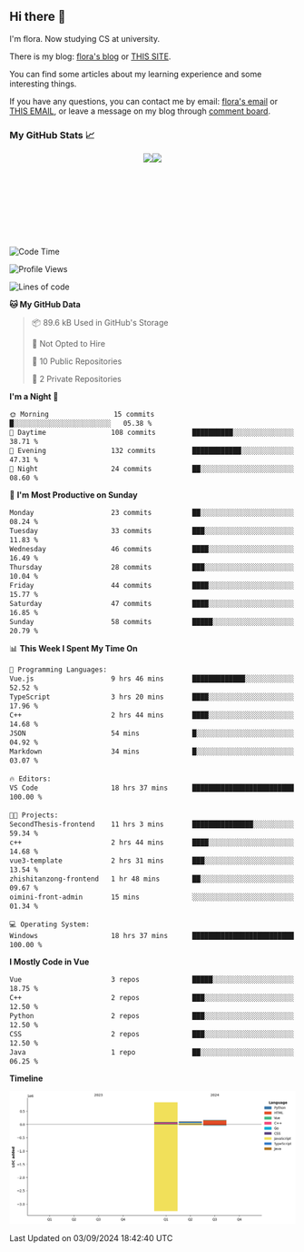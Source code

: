 ## Hi there 👋

I'm flora. Now studying CS at university. 

There is my blog: [flora's blog](https://florae006.github.io/) or [THIS SITE](https://dodolalorc.cn/). 

You can find some articles about my learning experience and some interesting things.

If you have any questions, you can contact me by email: [flora's email](mailto:chenflora124@gmail.com) or [THIS EMAIL](mailto:flora_chen2021@163.com), or leave a message on my blog through [comment board](https://florae006.github.io/comments/).

### My GitHub Stats 📈
<div style="display:flex;flex-direction:row;justify-content:center;">
  <img height="150" class="img" src="https://github-readme-stats.vercel.app/api?username=Florae006&count_private=true&show_icons=true&theme=graywhite&show_owner=true" />
  <img height="150" class="img" src="https://github-readme-stats.vercel.app/api/top-langs/?username=Florae006&layout=compact&theme=graywhite" />
</div>

<!--START_SECTION:waka-->
![Code Time](http://img.shields.io/badge/Code%20Time-227%20hrs%2044%20mins-blue)

![Profile Views](http://img.shields.io/badge/Profile%20Views-0-blue)

![Lines of code](https://img.shields.io/badge/From%20Hello%20World%20I%27ve%20Written-1.1%20million%20lines%20of%20code-blue)

**🐱 My GitHub Data** 

> 📦 89.6 kB Used in GitHub's Storage 
 > 
> 🚫 Not Opted to Hire
 > 
> 📜 10 Public Repositories 
 > 
> 🔑 2 Private Repositories 
 > 
**I'm a Night 🦉** 

```text
🌞 Morning                15 commits          █░░░░░░░░░░░░░░░░░░░░░░░░   05.38 % 
🌆 Daytime                108 commits         ██████████░░░░░░░░░░░░░░░   38.71 % 
🌃 Evening                132 commits         ████████████░░░░░░░░░░░░░   47.31 % 
🌙 Night                  24 commits          ██░░░░░░░░░░░░░░░░░░░░░░░   08.60 % 
```
📅 **I'm Most Productive on Sunday** 

```text
Monday                   23 commits          ██░░░░░░░░░░░░░░░░░░░░░░░   08.24 % 
Tuesday                  33 commits          ███░░░░░░░░░░░░░░░░░░░░░░   11.83 % 
Wednesday                46 commits          ████░░░░░░░░░░░░░░░░░░░░░   16.49 % 
Thursday                 28 commits          ███░░░░░░░░░░░░░░░░░░░░░░   10.04 % 
Friday                   44 commits          ████░░░░░░░░░░░░░░░░░░░░░   15.77 % 
Saturday                 47 commits          ████░░░░░░░░░░░░░░░░░░░░░   16.85 % 
Sunday                   58 commits          █████░░░░░░░░░░░░░░░░░░░░   20.79 % 
```


📊 **This Week I Spent My Time On** 

```text
💬 Programming Languages: 
Vue.js                   9 hrs 46 mins       █████████████░░░░░░░░░░░░   52.52 % 
TypeScript               3 hrs 20 mins       ████░░░░░░░░░░░░░░░░░░░░░   17.96 % 
C++                      2 hrs 44 mins       ████░░░░░░░░░░░░░░░░░░░░░   14.68 % 
JSON                     54 mins             █░░░░░░░░░░░░░░░░░░░░░░░░   04.92 % 
Markdown                 34 mins             █░░░░░░░░░░░░░░░░░░░░░░░░   03.07 % 

🔥 Editors: 
VS Code                  18 hrs 37 mins      █████████████████████████   100.00 % 

🐱‍💻 Projects: 
SecondThesis-frontend    11 hrs 3 mins       ███████████████░░░░░░░░░░   59.34 % 
c++                      2 hrs 44 mins       ████░░░░░░░░░░░░░░░░░░░░░   14.68 % 
vue3-template            2 hrs 31 mins       ███░░░░░░░░░░░░░░░░░░░░░░   13.54 % 
zhishitanzong-frontend   1 hr 48 mins        ██░░░░░░░░░░░░░░░░░░░░░░░   09.67 % 
oimini-front-admin       15 mins             ░░░░░░░░░░░░░░░░░░░░░░░░░   01.34 % 

💻 Operating System: 
Windows                  18 hrs 37 mins      █████████████████████████   100.00 % 
```

**I Mostly Code in Vue** 

```text
Vue                      3 repos             █████░░░░░░░░░░░░░░░░░░░░   18.75 % 
C++                      2 repos             ███░░░░░░░░░░░░░░░░░░░░░░   12.50 % 
Python                   2 repos             ███░░░░░░░░░░░░░░░░░░░░░░   12.50 % 
CSS                      2 repos             ███░░░░░░░░░░░░░░░░░░░░░░   12.50 % 
Java                     1 repo              ██░░░░░░░░░░░░░░░░░░░░░░░   06.25 % 
```



**Timeline**

![Lines of Code chart](https://raw.githubusercontent.com/Florae006/Florae006/main/assets/bar_graph.png)


 Last Updated on 03/09/2024 18:42:40 UTC
<!--END_SECTION:waka-->

<!--
**Florae006/Florae006** is a ✨ _special_ ✨ repository because its `README.md` (this file) appears on your GitHub profile.

Here are some ideas to get you started:

- 🔭 I’m currently working on ...
- 🌱 I’m currently learning ...
- 👯 I’m looking to collaborate on ...
- 🤔 I’m looking for help with ...
- 💬 Ask me about ...
- 📫 How to reach me: ...
- 😄 Pronouns: ...
- ⚡ Fun fact: ...
  -->
